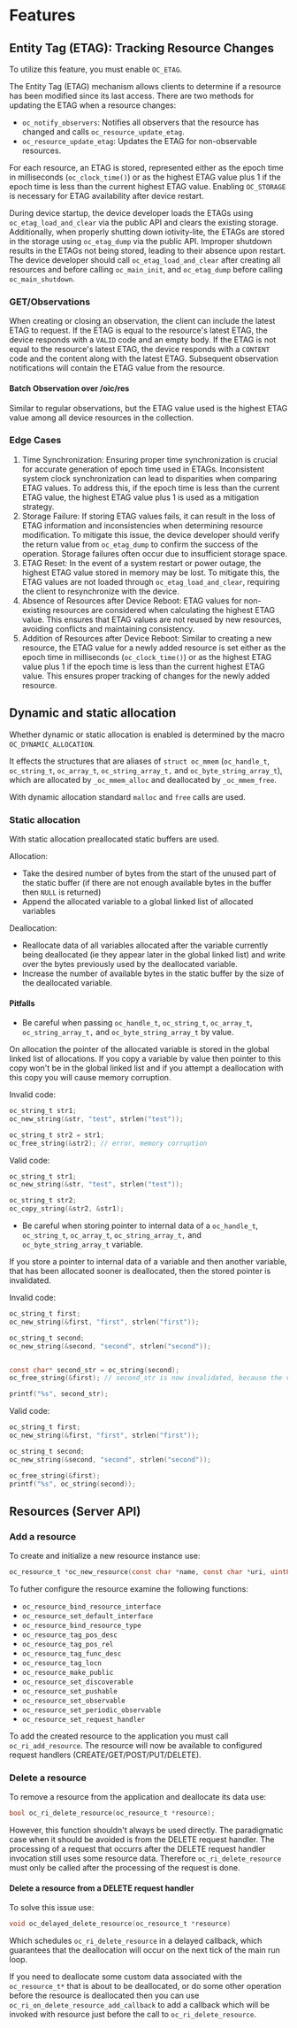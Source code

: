 # Features

## Entity Tag (ETAG): Tracking Resource Changes

To utilize this feature, you must enable `OC_ETAG`.

The Entity Tag (ETAG) mechanism allows clients to determine if a resource has been modified since its last access. There are two methods for updating the ETAG when a resource changes:

- `oc_notify_observers`: Notifies all observers that the resource has changed and calls `oc_resource_update_etag`.
- `oc_resource_update_etag`: Updates the ETAG for non-observable resources.

For each resource, an ETAG is stored, represented either as the epoch time in milliseconds (`oc_clock_time()`) or as the highest ETAG value plus 1 if the epoch time is less than the current highest ETAG value. Enabling `OC_STORAGE` is necessary for ETAG availability after device restart.

During device startup, the device developer loads the ETAGs using `oc_etag_load_and_clear` via the public API and clears the existing storage. Additionally, when properly shutting down iotivity-lite, the ETAGs are stored in the storage using `oc_etag_dump` via the public API. Improper shutdown results in the ETAGs not being stored, leading to their absence upon restart. The device developer should call `oc_etag_load_and_clear` after creating all resources and before calling `oc_main_init`, and `oc_etag_dump` before calling `oc_main_shutdown`.

### GET/Observations

When creating or closing an observation, the client can include the latest ETAG to request. If the ETAG is equal to the resource's latest ETAG, the device responds with a `VALID` code and an empty body. If the ETAG is not equal to the resource's latest ETAG, the device responds with a `CONTENT` code and the content along with the latest ETAG. Subsequent observation notifications will contain the ETAG value from the resource.

#### Batch Observation over /oic/res

Similar to regular observations, but the ETAG value used is the highest ETAG value among all device resources in the collection.

### Edge Cases

1. Time Synchronization: Ensuring proper time synchronization is crucial for accurate generation of epoch time used in ETAGs. Inconsistent system clock synchronization can lead to disparities when comparing ETAG values. To address this, if the epoch time is less than the current ETAG value, the highest ETAG value plus 1 is used as a mitigation strategy.
2. Storage Failure: If storing ETAG values fails, it can result in the loss of ETAG information and inconsistencies when determining resource modification. To mitigate this issue, the device developer should verify the return value from `oc_etag_dump` to confirm the success of the operation. Storage failures often occur due to insufficient storage space.
3. ETAG Reset: In the event of a system restart or power outage, the highest ETAG value stored in memory may be lost. To mitigate this, the ETAG values are not loaded through `oc_etag_load_and_clear`, requiring the client to resynchronize with the device.
4. Absence of Resources after Device Reboot: ETAG values for non-existing resources are considered when calculating the highest ETAG value. This ensures that ETAG values are not reused by new resources, avoiding conflicts and maintaining consistency.
5. Addition of Resources after Device Reboot: Similar to creating a new resource, the ETAG value for a newly added resource is set either as the epoch time in milliseconds (`oc_clock_time()`) or as the highest ETAG value plus 1 if the epoch time is less than the current highest ETAG value. This ensures proper tracking of changes for the newly added resource.

## Dynamic and static allocation

Whether dynamic or static allocation is enabled is determined by the macro `OC_DYNAMIC_ALLOCATION`.

It effects the structures that are aliases of `struct oc_mmem` (`oc_handle_t`, `oc_string_t`, `oc_array_t`, `oc_string_array_t,` and `oc_byte_string_array_t`), which are allocated by `_oc_mmem_alloc` and deallocated by `_oc_mmem_free`.

With dynamic allocation standard `malloc` and `free` calls are used.

### Static allocation

With static allocation preallocated static buffers are used.

Allocation:

* Take the desired number of bytes from the start of the unused part of the static buffer (if there are not enough available bytes in the buffer then `NULL` is returned)
* Append the allocated variable to a global linked list of allocated variables

Deallocation:

* Reallocate data of all variables allocated after the variable currently being deallocated (ie they appear later in the global linked list) and write over the bytes previously used by the deallocated variable.
* Increase the number of available bytes in the static buffer by the size of the deallocated variable.

#### Pitfalls

* Be careful when passing `oc_handle_t`, `oc_string_t`, `oc_array_t`, `oc_string_array_t,` and `oc_byte_string_array_t` by value.

On allocation the pointer of the allocated variable is stored in the global linked list of allocations. If you copy a variable by value then pointer to this copy won't be in the global linked list and if you attempt a deallocation with this copy you will cause memory corruption.

Invalid code:

```C
oc_string_t str1;
oc_new_string(&str, "test", strlen("test"));

oc_string_t str2 = str1;
oc_free_string(&str2); // error, memory corruption

```

Valid code:

```C
oc_string_t str1;
oc_new_string(&str, "test", strlen("test"));

oc_string_t str2;
oc_copy_string(&str2, &str1);
```

* Be careful when storing pointer to internal data of a `oc_handle_t`, `oc_string_t`, `oc_array_t`, `oc_string_array_t,` and `oc_byte_string_array_t` variable.

If you store a pointer to internal data of a variable and then another variable, that has been allocated sooner is deallocated, then the stored pointer is invalidated.

Invalid code:

```C
oc_string_t first;
oc_new_string(&first, "first", strlen("first"));

oc_string_t second;
oc_new_string(&second, "second", strlen("second"));


const char* second_str = oc_string(second);
oc_free_string(&first); // second_str is now invalidated, because the variable second was allocated later and thus its internal data is reallocated after the variable first is deallocated

printf("%s", second_str);
```

Valid code:

```C
oc_string_t first;
oc_new_string(&first, "first", strlen("first"));

oc_string_t second;
oc_new_string(&second, "second", strlen("second"));

oc_free_string(&first);
printf("%s", oc_string(second));
```

## Resources (Server API)

### Add a resource

To create and initialize a new resource instance use:

```C
oc_resource_t *oc_new_resource(const char *name, const char *uri, uint8_t num_resource_types, size_t device);
```

To futher configure the resource examine the following functions:

* `oc_resource_bind_resource_interface`
* `oc_resource_set_default_interface`
* `oc_resource_bind_resource_type`
* `oc_resource_tag_pos_desc`
* `oc_resource_tag_pos_rel`
* `oc_resource_tag_func_desc`
* `oc_resource_tag_locn`
* `oc_resource_make_public`
* `oc_resource_set_discoverable`
* `oc_resource_set_pushable`
* `oc_resource_set_observable`
* `oc_resource_set_periodic_observable`
* `oc_resource_set_request_handler`

To add the created resource to the application you must call `oc_ri_add_resource`. The resource will now be available to configured request handlers (CREATE/GET/POST/PUT/DELETE).

### Delete a resource

To remove a resource from the application and deallocate its data use:

```C
bool oc_ri_delete_resource(oc_resource_t *resource);
```

However, this function shouldn't always be used directly. The paradigmatic case when it should be avoided is from the DELETE request handler. The processing of a request that occurrs after the DELETE request handler invocation still uses some resource data. Therefore `oc_ri_delete_resource` must only be called after the processing of the request is done.

#### Delete a resource from a DELETE request handler

To solve this issue use:

```C
void oc_delayed_delete_resource(oc_resource_t *resource)
```

Which schedules `oc_ri_delete_resource` in a delayed callback, which guarantees that the deallocation will occur on the next tick of the main run loop.

If you need to deallocate some custom data associated with the `oc_resource_t*` that is about to be deallocated, or do some other operation before the resource is deallocated then you can use `oc_ri_on_delete_resource_add_callback` to add a callback which will be invoked with resource just before the call to `oc_ri_delete_resource`.

<!-- ## Collections -->
